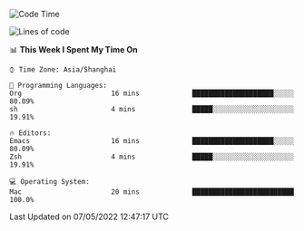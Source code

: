 <!--START_SECTION:waka-->
![Code Time](http://img.shields.io/badge/Code%20Time-703%20hrs%2053%20mins-blue)

![Lines of code](https://img.shields.io/badge/From%20Hello%20World%20I%27ve%20Written-22%20Thousand%20lines%20of%20code-blue)

📊 **This Week I Spent My Time On** 

```text
⌚︎ Time Zone: Asia/Shanghai

💬 Programming Languages: 
Org                      16 mins             ████████████████████░░░░░   80.09% 
sh                       4 mins              █████░░░░░░░░░░░░░░░░░░░░   19.91%

🔥 Editors: 
Emacs                    16 mins             ████████████████████░░░░░   80.09% 
Zsh                      4 mins              █████░░░░░░░░░░░░░░░░░░░░   19.91%

💻 Operating System: 
Mac                      20 mins             █████████████████████████   100.0%

```


 Last Updated on 07/05/2022 12:47:17 UTC
<!--END_SECTION:waka-->
